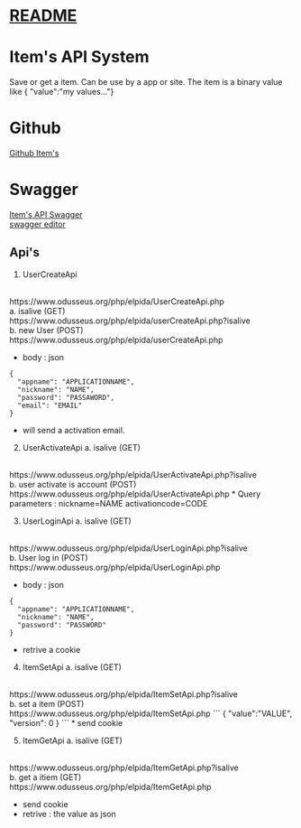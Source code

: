 # [README](https://www.odusseus.org/php/elpida/README.md)
# Item's API System
Save or get a item. Can be use by a app or site.
The item is a binary value like { "value":"my values..."}

# Github
[Github Item's](https://github.com/Odusseus/php/tree/master/items/elpida)

# Swagger
[Item's API Swagger](https://www.odusseus.org/php/elpida/Swagger.php)
<br />
[swagger editor](https://editor.swagger.io/)

## Api's
1. UserCreateApi
<br />
https://www.odusseus.org/php/elpida/UserCreateApi.php
<br />
a. isalive (GET)
<br />
https://www.odusseus.org/php/elpida/userCreateApi.php?isalive
<br />
b. new User (POST)
<br />
https://www.odusseus.org/php/elpida/userCreateApi.php

* body : json 
```
{
  "appname": "APPLICATIONNAME",
  "nickname": "NAME",
  "password": "PASSAWORD",
  "email": "EMAIL"
} 
```

* will send a activation email.

2. UserActivateApi
a. isalive (GET)
<br/>
https://www.odusseus.org/php/elpida/UserActivateApi.php?isalive
<br/>
b. user activate is account (POST)
<br />
https://www.odusseus.org/php/elpida/UserActivateApi.php
* Query parameters :
 nickname=NAME
 activationcode=CODE

3. UserLoginApi
a. isalive (GET)
<br />
https://www.odusseus.org/php/elpida/UserLoginApi.php?isalive
<br />
b. User log in (POST)
<br />
https://www.odusseus.org/php/elpida/UserLoginApi.php

* body : json 
```
{
  "appname": "APPLICATIONNAME",
  "nickname": "NAME",
  "password": "PASSWORD"
}
```
* retrive a cookie

4. ItemSetApi
a. isalive (GET)
<br />
https://www.odusseus.org/php/elpida/ItemSetApi.php?isalive
<br />
b. set a item (POST)
<br />
https://www.odusseus.org/php/elpida/ItemSetApi.php
```
{ 
	"value":"VALUE",
	"version": 0
}
```
* send cookie

5. ItemGetApi
a. isalive (GET)
<br />
https://www.odusseus.org/php/elpida/ItemGetApi.php?isalive
<br />
b. get a itiem (GET)
<br />
https://www.odusseus.org/php/elpida/ItemGetApi.php

* send cookie 
* retrive : the value as json